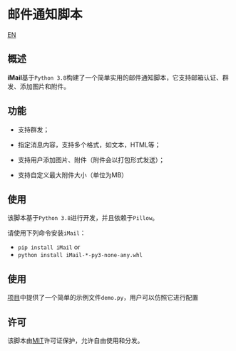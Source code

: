 # 邮件通知脚本

[EN](./README.md)

## 概述

**iMail**基于`Python 3.8`构建了一个简单实用的邮件通知脚本，它支持邮箱认证、群发、添加图片和附件。

## 功能

* 支持群发；

* 指定消息内容，支持多个格式，如文本，HTML等；

* 支持用户添加图片、附件（附件会以打包形式发送）；

* 支持自定义最大附件大小（单位为MB）

## 使用

该脚本基于`Python 3.8`进行开发，并且依赖于`Pillow`。

请使用下列命令安装`iMail`：
- `pip install iMail` or
- `python install iMail-*-py3-none-any.whl`

## 使用

[项目](https://github.com/mtics/iMail)中提供了一个简单的示例文件`demo.py`，用户可以仿照它进行配置

## 许可

该脚本由[MIT](https://github.com/mtics/iMail/LICENSE)许可证保护，允许自由使用和分发。
